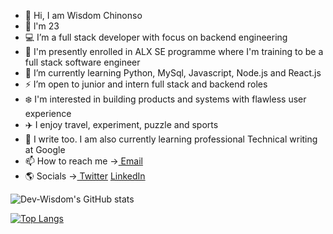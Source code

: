 - 👋 Hi, I am Wisdom Chinonso
- 🔢 l'm 23
- 💻 I’m a full stack developer with focus on backend engineering
- 🏡 I'm presently enrolled in ALX SE programme where I'm training to be a full stack software engineer
- 🧩 I’m currently learning Python, MySql, Javascript, Node.js and React.js
- ⚡ I’m open to junior and intern full stack and backend roles
- ❄️ I'm interested in building products and systems with flawless user experience
- ✈️ I enjoy travel, experiment, puzzle and sports
- 🧬 I write too. I am also currently learning professional Technical writing at Google
- 📫 How to reach me -><a href="mailto:nonsowisdom62@gmail.com?subject=Your message"> Email</a>
- 🌎 Socials -><a href="https://www.twitter.com/wisdom_theDev"> Twitter</a> <a href="https://www.linkedin.com/in/dev-chinonso-agbo"> LinkedIn</a>

<!---
dhev-wisdom/dhev-wisdom is a ✨ special ✨ repository because its `README.md` (this file) appears on your GitHub profile.
You can click the Preview link to take a look at your changes.
--->
![Dev-Wisdom's GitHub stats](https://github-readme-stats.vercel.app/api?username=dhev-wisdom&show_icons=true&bg_color=00000000)

[![Top Langs](https://github-readme-stats.vercel.app/api/top-langs/?username=dhev-wisdom)](https://github.com/dhev-wisdom/github-readme-stats)

